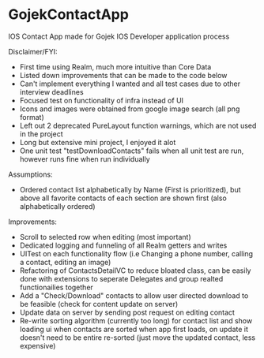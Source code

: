 # GojekContactApp
IOS Contact App made for Gojek IOS Developer application process

Disclaimer/FYI:
  - First time using Realm, much more intuitive than Core Data
  - Listed down improvements that can be made to the code below
  - Can't implement everything I wanted and all test cases due to other interview deadlines
  - Focused test on functionality of infra instead of UI
  - Icons and images were obtained from google image search (all png format)
  - Left out 2 deprecated PureLayout function warnings, which are not used in the project
  - Long but extensive mini project, I enjoyed it alot
  - One unit test "testDownloadContacts" fails when all unit test are run, however runs fine when run individually
  
Assumptions:
  - Ordered contact list alphabetically by Name (First is prioritized), but above all favorite contacts of each section are shown first (also alphabetically ordered)

Improvements:
  - Scroll to selected row when editing (most important)
  - Dedicated logging and funneling of all Realm getters and writes
  - UITest on each functionality flow (i.e Changing a phone number, calling a contact, editing an image)
  - Refactoring of ContactsDetailVC to reduce bloated class, can be easily done with extensions to seperate Delegates and group realted functionailies together
  - Add a "Check/Download" contacts to allow user directed download to be feasible (check for content update on server)
  - Update data on server by sending post request on editing contact
  - Re-write sorting algorithm (currently too long) for contact list and show loading ui when contacts are sorted when app first loads, on update it doesn't need to be entire re-sorted (just move the updated contact, less expensive)
